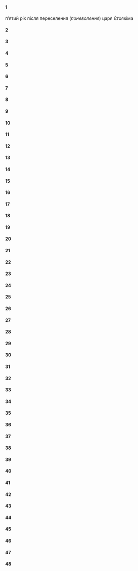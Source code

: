 #### 1
п’ятий рік після переселення (_поневолення_) царя Єгоякіма


#### 2
#### 3
#### 4
#### 5
#### 6
#### 7
#### 8
#### 9
#### 10
#### 11

#### 12
#### 13
#### 14
#### 15
#### 16
#### 17
#### 18
#### 19
#### 20
#### 21

#### 22
#### 23
#### 24
#### 25
#### 26
#### 27
#### 28
#### 29
#### 30
#### 31

#### 32
#### 33
#### 34
#### 35
#### 36
#### 37
#### 38
#### 39
#### 40
#### 41

#### 42
#### 43
#### 44
#### 45
#### 46
#### 47
#### 48
